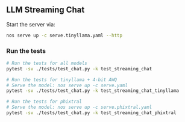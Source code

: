 ## LLM Streaming Chat

Start the server via:
```bash
nos serve up -c serve.tinyllama.yaml --http
```

### Run the tests

```bash
# Run the tests for all models
pytest -sv ./tests/test_chat.py -k test_streaming_chat

# Run the tests for tinyllama + 4-bit AWQ
# Serve the model: nos serve up -c serve.yaml
pytest -sv ./tests/test_chat.py -k test_streaming_chat_tinyllama

# Run the tests for phixtral
# Serve the model: nos serve up -c serve.phixtral.yaml
pytest -sv ./tests/test_chat.py -k test_streaming_chat_phixtral
```
